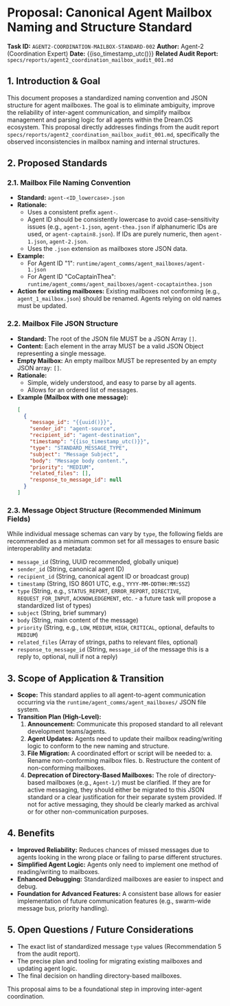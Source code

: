 # Proposal: Canonical Agent Mailbox Naming and Structure Standard

**Task ID:** `AGENT2-COORDINATION-MAILBOX-STANDARD-002`
**Author:** Agent-2 (Coordination Expert)
**Date:** {{iso_timestamp_utc()}}
**Related Audit Report:** `specs/reports/agent2_coordination_mailbox_audit_001.md`

## 1. Introduction & Goal
This document proposes a standardized naming convention and JSON structure for agent mailboxes. The goal is to eliminate ambiguity, improve the reliability of inter-agent communication, and simplify mailbox management and parsing logic for all agents within the Dream.OS ecosystem.
This proposal directly addresses findings from the audit report `specs/reports/agent2_coordination_mailbox_audit_001.md`, specifically the observed inconsistencies in mailbox naming and internal structures.

## 2. Proposed Standards

### 2.1. Mailbox File Naming Convention
- **Standard:** `agent-<ID_lowercase>.json`
- **Rationale:**
    -   Uses a consistent prefix `agent-`.
    -   Agent ID should be consistently lowercase to avoid case-sensitivity issues (e.g., `agent-1.json`, `agent-thea.json` if alphanumeric IDs are used, or `agent-captain8.json`). If IDs are purely numeric, then `agent-1.json`, `agent-2.json`.
    -   Uses the `.json` extension as mailboxes store JSON data.
- **Example:**
    -   For Agent ID "1": `runtime/agent_comms/agent_mailboxes/agent-1.json`
    -   For Agent ID "CoCaptainThea": `runtime/agent_comms/agent_mailboxes/agent-cocaptainthea.json`
- **Action for existing mailboxes:** Existing mailboxes not conforming (e.g., `agent_1_mailbox.json`) should be renamed. Agents relying on old names must be updated.

### 2.2. Mailbox File JSON Structure
- **Standard:** The root of the JSON file MUST be a JSON Array `[]`.
- **Content:** Each element in the array MUST be a valid JSON Object representing a single message.
- **Empty Mailbox:** An empty mailbox MUST be represented by an empty JSON array: `[]`.
- **Rationale:**
    -   Simple, widely understood, and easy to parse by all agents.
    -   Allows for an ordered list of messages.
- **Example (Mailbox with one message):**
  ```json
  [
    {
      "message_id": "{{uuid()}}",
      "sender_id": "agent-source",
      "recipient_id": "agent-destination",
      "timestamp": "{{iso_timestamp_utc()}}",
      "type": "STANDARD_MESSAGE_TYPE",
      "subject": "Message Subject",
      "body": "Message body content.",
      "priority": "MEDIUM",
      "related_files": [],
      "response_to_message_id": null
    }
  ]
  ```

### 2.3. Message Object Structure (Recommended Minimum Fields)
While individual message schemas can vary by `type`, the following fields are recommended as a minimum common set for all messages to ensure basic interoperability and metadata:
- `message_id` (String, UUID recommended, globally unique)
- `sender_id` (String, canonical agent ID)
- `recipient_id` (String, canonical agent ID or broadcast group)
- `timestamp` (String, ISO 8601 UTC, e.g., `YYYY-MM-DDTHH:MM:SSZ`)
- `type` (String, e.g., `STATUS_REPORT`, `ERROR_REPORT`, `DIRECTIVE`, `REQUEST_FOR_INPUT`, `ACKNOWLEDGEMENT`, etc. - a future task will propose a standardized list of types)
- `subject` (String, brief summary)
- `body` (String, main content of the message)
- `priority` (String, e.g., `LOW`, `MEDIUM`, `HIGH`, `CRITICAL`, optional, defaults to `MEDIUM`)
- `related_files` (Array of strings, paths to relevant files, optional)
- `response_to_message_id` (String, `message_id` of the message this is a reply to, optional, null if not a reply)

## 3. Scope of Application & Transition
- **Scope:** This standard applies to all agent-to-agent communication occurring via the `runtime/agent_comms/agent_mailboxes/` JSON file system.
- **Transition Plan (High-Level):**
    1.  **Announcement:** Communicate this proposed standard to all relevant development teams/agents.
    2.  **Agent Updates:** Agents need to update their mailbox reading/writing logic to conform to the new naming and structure.
    3.  **File Migration:** A coordinated effort or script will be needed to:
        a.  Rename non-conforming mailbox files.
        b.  Restructure the content of non-conforming mailboxes.
    4.  **Deprecation of Directory-Based Mailboxes:** The role of directory-based mailboxes (e.g., `Agent-1/`) must be clarified. If they are for active messaging, they should either be migrated to this JSON standard or a clear justification for their separate system provided. If not for active messaging, they should be clearly marked as archival or for other non-communication purposes.

## 4. Benefits
- **Improved Reliability:** Reduces chances of missed messages due to agents looking in the wrong place or failing to parse different structures.
- **Simplified Agent Logic:** Agents only need to implement one method of reading/writing to mailboxes.
- **Enhanced Debugging:** Standardized mailboxes are easier to inspect and debug.
- **Foundation for Advanced Features:** A consistent base allows for easier implementation of future communication features (e.g., swarm-wide message bus, priority handling).

## 5. Open Questions / Future Considerations
-   The exact list of standardized message `type` values (Recommendation 5 from the audit report).
-   The precise plan and tooling for migrating existing mailboxes and updating agent logic.
-   The final decision on handling directory-based mailboxes.

This proposal aims to be a foundational step in improving inter-agent coordination. 